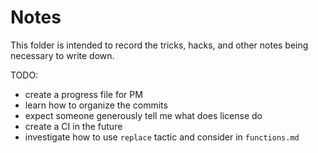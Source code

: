 # Notes

This folder is intended to record the tricks, hacks, and other notes being necessary to write down.

TODO:
- create a progress file for PM
- learn how to organize the commits
- expect someone generously tell me what does license do
- create a CI in the future
- investigate how to use `replace` tactic and consider in `functions.md`
